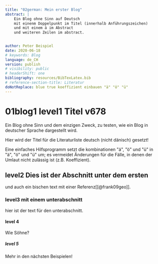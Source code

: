```yaml
---
title: "02german: Mein erster Blog"
abstract: |
    Ein Blog ohne Sinn auf Deutsch
    mit einenm Doppelpunkt im Titel (innerhalb Anführungszeichen)
    und mit einem ä im Abstract
    und weiteren Zeilen im abstract.
    

author: Peter Beispiel
date: 2020-06-18
# keywords: Blog
language: de_CH
version: publish
# visibility: public
# headerShift: one
bibliography: resources/BibTexLatex.bib
# reference-section-title: Literatur
doNotReplace: blue true koeffizient einbauen "ä" "ö" "ü"
---
```


# 01blog1 level1 Titel v678
Ein Blog ohne Sinn und dem einzigen Zweck, zu testen, wie ein Blog in deutscher Sprache dargestellt wird.

Hier wird der Titel für die Literaturliste deutsch (nicht dänisch) gesetzt!

Eine einfaches Hilfsprogramm setzt die kombinationen "ä", "ö" und "ü" in "ä", "ö" und "ü" um; es vermeidet Änderungen für die Fälle, in denen der Umlaut nicht zulässig ist (z.B. Koeffizient).


## level2 Dies ist der Abschnitt unter dem ersten
und auch ein bischen text mit einer Referenz[[@frank09geo]].

### level3 mit einem unterabschnitt
hier ist der text für den unterabschnitt.

#### level 4
Wie Söhne?

##### level 5

Mehr in den nächsten Beispielen!
